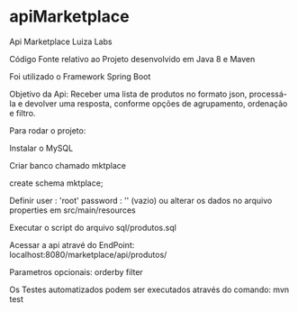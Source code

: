 # apiMarketplace
Api Marketplace Luiza Labs

Código Fonte relativo ao Projeto desenvolvido em Java 8 e Maven

Foi utilizado o Framework Spring Boot

Objetivo da Api: 
Receber uma lista de produtos no formato json, processá-la e devolver uma resposta, conforme opções de agrupamento, ordenação e filtro.

Para rodar o projeto:

Instalar o MySQL

Criar banco chamado mktplace

create schema mktplace;

Definir user : 'root'   password : '' (vazio) ou alterar os dados no arquivo properties em src/main/resources

Executar o script do arquivo sql/produtos.sql

Acessar a api atravé do EndPoint: localhost:8080/marketplace/api/produtos/

Parametros opcionais: 
orderby filter

Os Testes automatizados podem ser executados através do comando:  mvn test
